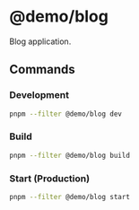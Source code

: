 # @demo/blog

Blog application.

## Commands

### Development
```bash
pnpm --filter @demo/blog dev
```

### Build
```bash
pnpm --filter @demo/blog build
```

### Start (Production)
```bash
pnpm --filter @demo/blog start
```
